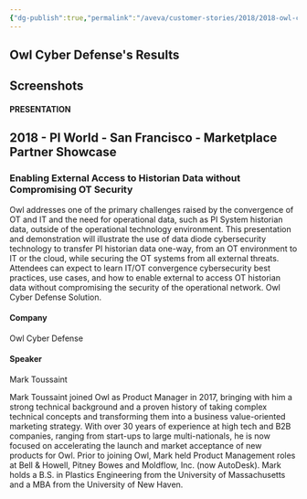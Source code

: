 ```yaml
---
{"dg-publish":true,"permalink":"/aveva/customer-stories/2018/2018-owl-cyber-defense-enabling-external-access-to-historian-data-without-compromising-ot-security/"}
---
```


## Owl Cyber Defense's Results

## Screenshots

#### PRESENTATION

## 2018 - PI World - San Francisco - Marketplace Partner Showcase

### Enabling External Access to Historian Data without Compromising OT Security

Owl addresses one of the primary challenges raised by the convergence of OT and IT and the need for operational data, such as PI System historian data, outside of the operational technology environment. This presentation and demonstration will illustrate the use of data diode cybersecurity technology to transfer PI historian data one-way, from an OT environment to IT or the cloud, while securing the OT systems from all external threats. Attendees can expect to learn IT/OT convergence cybersecurity best practices, use cases, and how to enable external to access OT historian data without compromising the security of the operational network. Owl Cyber Defense Solution.

#### Company

Owl Cyber Defense

#### Speaker

Mark Toussaint

Mark Toussaint joined Owl as Product Manager in 2017, bringing with him a strong technical background and a proven history of taking complex technical concepts and transforming them into a business value-oriented marketing strategy. With over 30 years of experience at high tech and B2B companies, ranging from start-ups to large multi-nationals, he is now focused on accelerating the launch and market acceptance of new products for Owl. Prior to joining Owl, Mark held Product Management roles at Bell & Howell, Pitney Bowes and Moldflow, Inc. (now AutoDesk). Mark holds a B.S. in Plastics Engineering from the University of Massachusetts and a MBA from the University of New Haven.